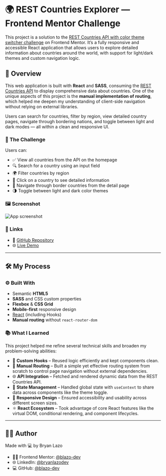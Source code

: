 # 🌍 REST Countries Explorer — Frontend Mentor Challenge

This project is a solution to the [REST Countries API with color theme switcher challenge](https://www.frontendmentor.io/challenges/rest-countries-api-with-color-theme-switcher-5cacc469fec04111f7b848ca) on Frontend Mentor. It’s a fully responsive and accessible React application that allows users to explore detailed information about countries around the world, with support for light/dark themes and custom navigation logic.

## 📌 Overview

This web application is built with **React** and **SASS**, consuming the [REST Countries API](https://restcountries.com/) to display comprehensive data about countries. One of the unique aspects of this project is the **manual implementation of routing**, which helped me deepen my understanding of client-side navigation without relying on external libraries.

Users can search for countries, filter by region, view detailed country pages, navigate through bordering nations, and toggle between light and dark modes — all within a clean and responsive UI.

### 🎯 The Challenge

Users can:

* ✅ View all countries from the API on the homepage
* 🔍 Search for a country using an input field
* 🌍 Filter countries by region
* 📄 Click on a country to see detailed information
* 🔁 Navigate through border countries from the detail page
* 🌗 Toggle between light and dark color themes

### 🖼️ Screenshot

![App screenshot](./screenshoot.png)

### 🔗 Links

* 💾 [GitHub Repository](https://github.com/blazo-dev/frontendmentor-react-countries-app)
* 🌐 [Live Demo](https://blazo-countries-app.netlify.app/)

---

## 🛠 My Process

### ⚙️ Built With

* Semantic **HTML5**
* **SASS** and CSS custom properties
* **Flexbox** & **CSS Grid**
* **Mobile-first** responsive design
* [React](https://react.dev/) (including Hooks)
* **Manual routing** without `react-router-dom`

### 📚 What I Learned

This project helped me refine several technical skills and broaden my problem-solving abilities:

* 🧠 **Custom Hooks** – Reused logic efficiently and kept components clean.
* 🧭 **Manual Routing** – Built a simple yet effective routing system from scratch to control page navigation without external dependencies.
* 🌐 **API Integration** – Fetched and rendered dynamic data from the REST Countries API.
* 🔄 **State Management** – Handled global state with `useContext` to share data across components like the theme toggle.
* 📱 **Responsive Design** – Ensured accessibility and usability across different screen sizes.
* ⚛️ **React Ecosystem** – Took advantage of core React features like the virtual DOM, conditional rendering, and component lifecycles.

---

## 🙋‍♂️ Author

Made with 💻 by Bryan Lazo

* 🧑‍💻 Frontend Mentor: [@blazo-dev](https://www.frontendmentor.io/profile/blazo-dev)
* 🌐 LinkedIn: [@bryanlazodev](https://www.linkedin.com/in/bryanlazodev/)
* 💻 GitHub: [@blazo-dev](https://github.com/blazo-dev)
